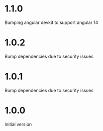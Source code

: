 # 1.1.0
Bumping angular devkit to support angular 14

# 1.0.2
Bump dependencies due to security issues

# 1.0.1
Bump dependencies due to security issues

# 1.0.0
Initial version